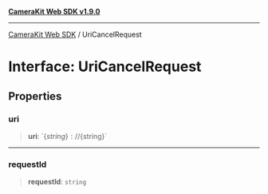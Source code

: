 [**CameraKit Web SDK v1.9.0**](../README.md)

***

[CameraKit Web SDK](../globals.md) / UriCancelRequest

# Interface: UriCancelRequest

## Properties

### uri

> **uri**: \`$\{string\}://$\{string\}\`

***

### requestId

> **requestId**: `string`
